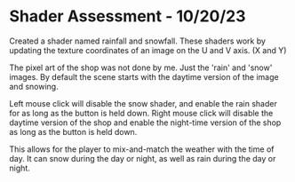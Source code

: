 
# Shader Assessment - 10/20/23

Created a shader named rainfall and snowfall. These shaders work by updating the texture coordinates of an image on the U and V axis. (X and Y)

The pixel art of the shop was not done by me. Just the 'rain' and 'snow' images. 
By default the scene starts with the daytime version of the image and snowing. 

Left mouse click will disable the snow shader, and enable the rain shader for as long as the button is held down.
Right mouse click will disable the daytime version of the shop and enable the night-time version of the shop as long as the button is held down.

This allows for the player to mix-and-match the weather with the time of day. It can snow during the day or night, as well as rain during the day or night. 
